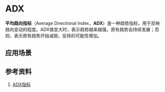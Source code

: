 # ADX
**平均趋向指标**（Average Directional Index，**ADX**）是一种趋势指标，用于反映趋向变动的程度。ADX值变大时，表示趋势越来越强，原有趋势会持续发展；否则，表示原有趋势开始减弱，反转的可能性增加。


## 应用场景

## 参考资料
1. [ADX指标](http://www.qieying.com/gupiao/rumen/85.html)

